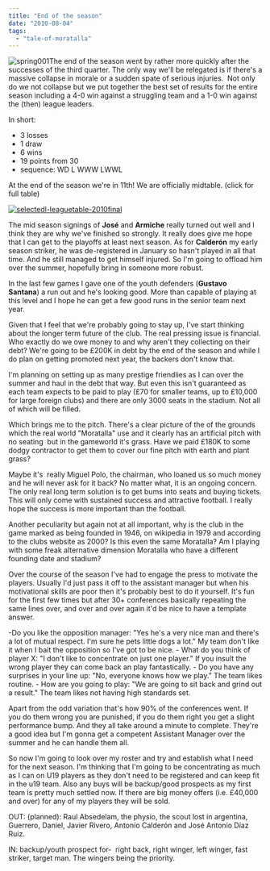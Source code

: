```yaml
---
title: "End of the season"
date: "2010-08-04"
tags: 
  - "tale-of-moratalla"
---
```


![](/assets/img/spring001.png "spring001")The end of the season went by rather more quickly after the successes of the third quarter. The only way we'll be relegated is if there's a massive collapse in morale or a sudden spate of serious injuries.  Not only do we not collapse but we put together the best set of results for the entire season including a 4-0 win against a struggling team and a 1-0 win against the (then) league leaders.

In short:

- 3 losses
- 1 draw
- 6 wins
- 19 points from 30
- sequence: WD L WWW LWWL

At the end of the season we're in 11th! We are officially midtable. (click for full table)

[![](/assets/img/selectedl-leaguetable-2010final.png "selectedl-leaguetable-2010final")](http://spurious-logic.net/wp-content/uploads/2010/08/full-leaguetable-2010final.png)

The mid season signings of **José** and **Armiche** really turned out well and I think they are why we've finished so strongly. It really does give me hope that I can get to the playoffs at least next season. As for **Calderón** my early season striker, he was de-registered in January so hasn't played in all that time. And he still managed to get himself injured. So I'm going to offload him over the summer, hopefully bring in someone more robust.

In the last few games I gave one of the youth defenders (**Gustavo Santana**) a run out and he's looking good. More than capable of playing at this level and I hope he can get a few good runs in the senior team next year.

Given that I feel that we're probably going to stay up, I've start thinking about the longer term future of the club. The real pressing issue is financial. Who exactly do we owe money to and why aren't they collecting on their debt? We're going to be £200K in debt by the end of the season and while I do plan on getting promoted next year, the backers don't know that.

I'm planning on setting up as many prestige friendlies as I can over the summer and haul in the debt that way. But even this isn't guaranteed as each team expects to be paid to play (£70 for smaller teams, up to £10,000 for large foreign clubs) and there are only 3000 seats in the stadium. Not all of which will be filled.

Which brings me to the pitch. There's a clear picture of the of the grounds which the real world "Moratalla" use and it clearly has an artificial pitch with no seating  but in the gameworld it's grass. Have we paid £180K to some dodgy contractor to get them to cover our fine pitch with earth and plant grass?

Maybe it's  really Miguel Polo, the chairman, who loaned us so much money and he will never ask for it back? No matter what, it is an ongoing concern. The only real long term solution is to get bums into seats and buying tickets. This will only come with sustained success and attractive football. I really hope the success is more important than the football.

Another peculiarity but again not at all important, why is the club in the game marked as being founded in 1946, on wikipedia in 1979 and according to the clubs website as 2000? Is this even the same Moratalla? Am I playing with some freak alternative dimension Moratalla who have a different founding date and stadium?

Over the course of the season I've had to engage the press to motivate the players. Usually I'd just pass it off to the assistant manager but when his motivational skills are poor then it's probably best to do it yourself. It's fun for the first few times but after 30+ conferences basically repeating the same lines over, and over and over again it'd be nice to have a template answer.

\-Do you like the opposition manager: "Yes he's a very nice man and there's a lot of mutual respect. I'm sure he pets little dogs a lot." My team don't like it when I bait the opposition so I've got to be nice. - What do you think of player X: "I don't like to concentrate on just one player." If you insult the wrong player they can come back an play fantastically. - Do you have any surprises in your line up: "No, everyone knows how we play." The team likes routine. - How are you going to play: "We are going to sit back and grind out a result." The team likes not having high standards set.

Apart from the odd variation that's how 90% of the conferences went. If you do them wrong you are punished, if you do them right you get a slight performance bump. And they all take around a minute to complete. They're a good idea but I'm gonna get a competent Assistant Manager over the summer and he can handle them all.

So now I'm going to look over my roster and try and establish what I need for the next season. I'm thinking that I'm going to be concentrating as much as I can on U19 players as they don't need to be registered and can keep fit in the u19 team. Also any buys will be backup/good prospects as my first team is pretty much settled now. If there are big money offers (i.e. £40,000 and over) for any of my players they will be sold.

OUT: (planned): Raul Absedelam, the physio, the scout lost in argentina, Guerrero, Daniel, Javier Rivero, Antonio Calderón and José Antonio Díaz Ruiz.

IN: backup/youth prospect for-  right back, right winger, left winger, fast striker, target man. The wingers being the priority.

